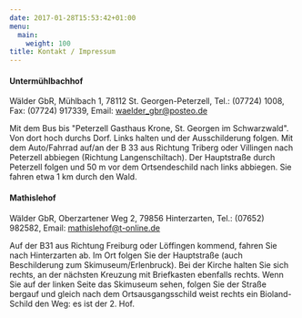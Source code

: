 ```yaml
---
date: 2017-01-28T15:53:42+01:00
menu:
  main:
    weight: 100
title: Kontakt / Impressum
---
```

#### Untermühlbachhof

Wälder GbR, Mühlbach 1, 78112 St. Georgen-Peterzell, Tel.: (07724) 1008, Fax: (07724) 917339, Email: waelder_gbr@posteo.de

Mit dem Bus bis "Peterzell Gasthaus Krone, St. Georgen im Schwarzwald". Von dort
hoch durchs Dorf. Links halten und der Ausschilderung folgen. Mit dem
Auto/Fahrrad auf/an der B 33 aus Richtung Triberg oder Villingen nach Peterzell
abbiegen (Richtung Langenschiltach). Der Hauptstraße durch Peterzell folgen und
50 m vor dem Ortsendeschild nach links abbiegen. Sie fahren etwa 1 km durch den
Wald.

#### Mathislehof

Wälder GbR, Oberzartener Weg 2, 79856 Hinterzarten, Tel.: (07652) 982582, Email: mathislehof@t-online.de

Auf der B31 aus Richtung Freiburg oder Löffingen kommend, fahren Sie nach
Hinterzarten ab. Im Ort folgen Sie der Hauptstraße (auch Beschilderung zum
Skimuseum/Erlenbruck). Bei der Kirche halten Sie sich rechts, an der nächsten
Kreuzung mit Briefkasten ebenfalls rechts. Wenn Sie auf der linken Seite das
Skimuseum sehen, folgen Sie der Straße bergauf und gleich nach dem
Ortsausgangsschild weist rechts ein Bioland-Schild den Weg: es ist der 2. Hof. 
